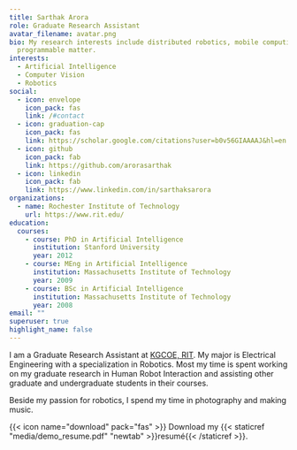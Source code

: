 ```yaml
---
title: Sarthak Arora
role: Graduate Research Assistant
avatar_filename: avatar.png
bio: My research interests include distributed robotics, mobile computing and
  programmable matter.
interests:
  - Artificial Intelligence
  - Computer Vision
  - Robotics
social:
  - icon: envelope
    icon_pack: fas
    link: /#contact
  - icon: graduation-cap
    icon_pack: fas
    link: https://scholar.google.com/citations?user=b0v56GIAAAAJ&hl=en
  - icon: github
    icon_pack: fab
    link: https://github.com/arorasarthak
  - icon: linkedin
    icon_pack: fab
    link: https://www.linkedin.com/in/sarthaksarora
organizations:
  - name: Rochester Institute of Technology
    url: https://www.rit.edu/
education:
  courses:
    - course: PhD in Artificial Intelligence
      institution: Stanford University
      year: 2012
    - course: MEng in Artificial Intelligence
      institution: Massachusetts Institute of Technology
      year: 2009
    - course: BSc in Artificial Intelligence
      institution: Massachusetts Institute of Technology
      year: 2008
email: ""
superuser: true
highlight_name: false
---
```

I am a Graduate Research Assistant at [KGCOE, RIT](https://www.rit.edu/kgcoe/). My major is Electrical Engineering with a specialization in Robotics. Most my time is spent working on my graduate research in Human Robot Interaction and assisting other graduate and undergraduate students in their courses.

Beside my passion for robotics, I spend my time in photography and making music.

{{< icon name="download" pack="fas" >}} Download my {{< staticref "media/demo_resume.pdf" "newtab" >}}resumé{{< /staticref >}}.